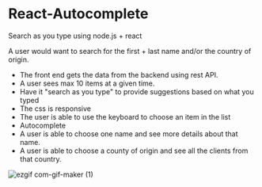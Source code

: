 # React-Autocomplete

 Search as you type using node.js + react
 
A user would want to search for the first + last name and/or the country of origin.

- The front end gets the data from the backend using rest API.
- A user sees max 10 items at a given time.
- Have it "search as you type" to provide suggestions based on what you typed
- The css is responsive
- The user is able to use the keyboard to choose an item in the list
- Autocomplete
- A user is able to choose one name and see more details about that name.
- A user is able to choose a county of origin and see all the clients from that country.


![ezgif com-gif-maker (1)](https://user-images.githubusercontent.com/63319487/136200534-7daf1d55-52e8-4f02-8473-d5b778655363.gif)
